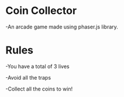 # Coin Collector
-An arcade game made using phaser.js library. 

# Rules
-You have a total of 3 lives

-Avoid all the traps

-Collect all the coins to win!

